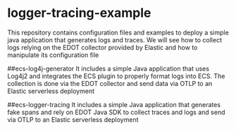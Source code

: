 # logger-tracing-example
This repository contains configuration files and examples to deploy a simple java application that generates logs and traces. We will see how to collect logs relying on the EDOT collector provided by Elastic and how to manipulate its configuration file

##ecs-log4j-generator
It includes a simple Java application that uses Log4j2 and integrates the ECS plugin to properly format logs into ECS. The collection is done via the EDOT collector and send data via OTLP to an Elastic serverless deployment

##ecs-logger-tracing
It includes a simple Java application that generates fake spans and rely on EDOT Java SDK to collect traces and logs and send via OTLP to an Elastic serverless deployment

